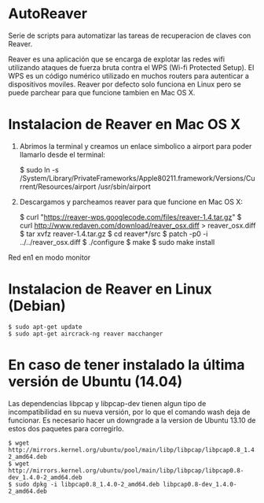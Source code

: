 # AutoReaver
Serie de scripts para automatizar las tareas de recuperacion de claves con Reaver.

Reaver es una aplicación que se encarga de explotar las redes wifi utilizando ataques de fuerza bruta contra el WPS (Wi-fi Protected Setup). El WPS es un código numérico utilizado en muchos routers para autenticar a dispositivos moviles.
Reaver por defecto solo funciona en Linux pero se puede parchear para que funcione tambien en Mac OS X.

# Instalacion de Reaver en Mac OS X
1) Abrimos la terminal y creamos un enlace simbolico a airport para poder llamarlo desde el terminal:

	$ sudo ln -s /System/Library/PrivateFrameworks/Apple80211.framework/Versions/Current/Resources/airport /usr/sbin/airport 

2) Descargamos y parcheamos reaver para que funcione en Mac OS X:

	$ curl "https://reaver-wps.googlecode.com/files/reaver-1.4.tar.gz" 
	$ curl http://www.redaven.com/download/reaver_osx.diff > reaver_osx.diff 
	$ tar xvfz reaver-1.4.tar.gz 
	$ cd reaver*/src 
	$ patch -p0 -i ../../reaver_osx.diff 
	$ ./configure $ make $ sudo make install  

Red en1 en modo monitor

# Instalacion de Reaver en Linux (Debian)

	$ sudo apt-get update
	$ sudo apt-get aircrack-ng reaver macchanger
	
# En caso de tener instalado la última versión de Ubuntu (14.04)
Las dependencias libpcap y libpcap-dev tienen algun tipo de incompatibilidad en su nueva versión, por lo que el comando wash deja de funcionar. Es necesario hacer un downgrade a la version de Ubuntu 13.10 de estos dos paquetes para corregirlo.

	$ wget http://mirrors.kernel.org/ubuntu/pool/main/libp/libpcap/libpcap0.8_1.4.0-2_amd64.deb
	$ wget http://mirrors.kernel.org/ubuntu/pool/main/libp/libpcap/libpcap0.8-dev_1.4.0-2_amd64.deb
	$ sudo dpkg -i libpcap0.8_1.4.0-2_amd64.deb libpcap0.8-dev_1.4.0-2_amd64.deb

